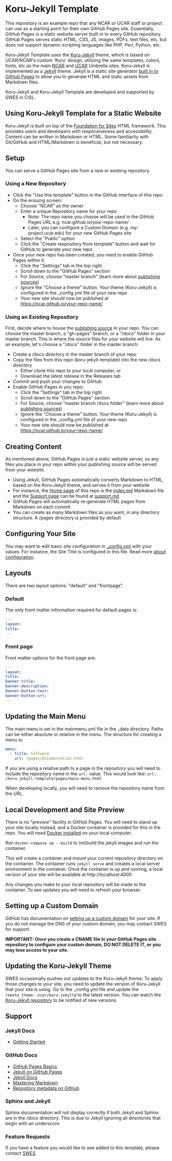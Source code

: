 # Koru-Jekyll Template

This repository is an example repo that any NCAR or UCAR staff or project can use as a starting point for their own GitHub Pages site. Essentially, GitHub Pages is a static website server built in to every GitHub repository. GitHub Pages serves static HTML, CSS, JS, images, PDFs, text files, etc, but does not support dynamic scripting languages like PHP, Perl, Python, etc.

Koru-Jekyll Template uses the [Koru-Jekyll](https://github.com/NCAR/koru-jekyll) theme, which is based on UCAR/NCAR's custom 'Koru' design, utilizing the same templates, colors, fonts, etc as the main [NCAR](https://ncar.ucar.edu) and [UCAR](https://www.ucar.edu) Umbrella sites. Koru-Jekyll is implemented as a [Jekyll](https://jekyllrb.com/) theme. Jekyll is a static site generator [built in to GitHub Pages](https://help.github.com/en/github/working-with-github-pages/about-github-pages-and-jekyll) to allow you to generate HTML and static assets from Markdown files. 

Koru-Jekyll and Koru-Jekyll Template are developed and supported by SWES in CISL.

## Using Koru-Jekyll Template for a Static Website

Koru-Jekyll is built on top of the [Foundation for Sites](https://foundation.zurb.com/sites.html) HTML framework. This provides users and developers with responsiveness and accessibility. Content can be written in Markdown or HTML. Some familiarity with Git/GitHub and HTML/Markdown is beneficial, but not necessary.

## Setup

You can serve a GitHub Pages site from a new or existing repository.

### Using a New Repository

* Click the "Use this template" button in the GitHub interface of this repo
* On the ensuing screen: 
    * Choose "NCAR" as the owner
    * Enter a unique Repository name for your repo 
        * Note: The repo name you choose will be used in the GitHub Pages URL e.g. ncar.github.io/your-repo-name/
        * Later, you can configure a Custom Domain (e.g. my-project.ucar.edu) for your new GitHub Pages site
    * Select the "Public" option 
    * Click the "Create respository from template" button and wait for GitHub to generate your new repo
* Once your new repo has been created, you need to enable GitHub Pages within it:
    * Click the "Settings" tab in the top right
    * Scroll down to the "GitHub Pages" section
    * For Source, choose "master branch" (learn more about [publishing sources](https://help.github.com/en/github/working-with-github-pages/about-github-pages#publishing-sources-for-github-pages-sites))
    * Ignore the "Choose a theme" button. Your theme (Koru-Jekyll) is configured in the _config.yml file of your new repo
    * Your new site should now be published at https://ncar.github.io/your-repo-name/
    
### Using an Existing Repository

First, decide where to house the [publishing source](https://help.github.com/en/github/working-with-github-pages/about-github-pages#publishing-sources-for-github-pages-sites) in your repo. You can choose the master branch, a "gh-pages" branch, or a "/docs" folder in your master branch. This is where the source files for your website will live. As an example, let's choose a "/docs" folder in the master branch:

* Create a /docs directory in the master branch of your repo
* Copy the files from this repo (koru-jekyll-template) into the new /docs directory
    * Either clone this repo to your local computer, or
    * Download the latest release in the Releases tab
* Commit and push your changes to GitHub
* Enable GitHub Pages in you repo:
    * Click the "Settings" tab in the top right
    * Scroll down to the "GitHub Pages" section
    * For Source, choose "master branch /docs folder" (learn more about [publishing sources](https://help.github.com/en/github/working-with-github-pages/about-github-pages#publishing-sources-for-github-pages-sites))
    * Ignore the "Choose a theme" button. Your theme (Koru-Jekyll) is configured in the _config.yml file of your new repo
    * Your new site should now be published at https://ncar.github.io/your-repo-name/    

## Creating Content

As mentioned above, GitHub Pages is just a static website server, so any files you place in your repo within your publishing source will be served from your website.

* Using Jekyll, GitHub Pages automatically converts Markdown to HTML, based on the Koru-Jekyll theme, and serves it from your website
* For instance, the [Home page](https://ncar.github.io/koru-jekyll-template/index.html) of this repo is the [index.md](./index.md) Markdown file and the [Support page](https://ncar.github.io/koru-jekyll-template/pages/support.html) can be found at [support.md](./pages/support.md)
* GitHub Pages will automatically re-generate HTML pages from Markdown on each commit
* You can create as many Markdown files as you want, in any directory structure. A /pages directory is provided by default

## Configuring Your Site

You may want to edit basic site configuration in [_config.yml](./_config.yml) with your values. For instance, the Site Title is configured in this file. Read more [about configuration](https://jekyllrb.com/docs/configuration/).
     
## Layouts

There are two layout options: "default" and "frontpage".

### Default

The only front matter information required for default pages is:

```yml
---
layout:
title:
---
```

### Front page

Front matter options for the front page are:

```yml
---
layout:
title:
banner-title:
banner-description:
banner-button-text:
banner-button-url:
---
```

## Updating the Main Menu

The main menu is set in the mainmenu.yml file in the _data directory. Paths can be either absolute or relative in the menu. The structure for creating a menu is:

```yml
menu:
  - title: Software
    url: /pages/documentation.html
```

If you are using a relative path to a page in the repository you will need to include the repository name in the `url:` value. This would look like: `url: /koru-jekyll-template/pages/main-menu.html`

When developing locally, you will need to remove the repository name from the URL.

## Local Development and Site Preview

There is no "preview" facility in GitHub Pages. You will need to stand up your site locally instead, and a Docker container is provided for this in the repo. You will need [Docker installed](https://docs.docker.com/) on your local computer.
 
Run `docker-compose up --build` to (re)build the jekyll images and run the container.

This will create a container and mount your current repository directory on the container. The container runs `jekyll serve` and creates a local server environment in the container. Once the container is up and running, a local version of your site will be available at http://localhost:4000

Any changes you make to your local repository will be made to the container. To see updates you will need to refresh your browser.

## Setting up a Custom Domain

GitHub has documentation on [setting up a custom domain](https://help.github.com/en/github/working-with-github-pages/configuring-a-custom-domain-for-your-github-pages-site) for your site. If you do not manage the DNS of your custom domain, you may contact SWES for support. 

**IMPORTANT: Once you create a CNAME file in your GitHub Pages site repository to configure your custom domain, DO NOT DELETE IT, or you may lose access to your site.**

## Updating the Koru-Jekyll Theme

SWES occasionally pushes out updates to the Koru-Jekyll theme. To apply those changes to your site, you need to update the version of Koru-Jekyll that your site is using. Go to the _config.yml file and update the `remote_theme: ncar/koru-jekyll@` to the latest version. You can watch the [Koru-Jekyll repository](https://github.com/NCAR/koru-jekyll) to be notified of new versions.

## Support

### Jekyll Docs
* [Getting Started](https://jekyllrb.com/docs/)

### GitHub Docs
* [GitHub Pages Basics](https://help.github.com/en/categories/github-pages-basics)
* [Jekyll on GitHub Pages](https://help.github.com/en/github/working-with-github-pages/about-github-pages-and-jekyll)
* [Jekyll Docs](https://jekyllrb.com/docs/)
* [Mastering Markdown](https://guides.github.com/features/mastering-markdown/)
* [Repository metadata on GitHub](https://help.github.com/en/articles/repository-metadata-on-github-pages)

### Sphinx and Jekyll

Sphinx documentation will not display correctly if both Jekyll and Sphinx are in the /docs directory. This is due to Jekyll ignoring all directories that begin with an underscore.

### Feature Requests

If you have a feature you would like to see added to this template, please contact [SWES](mailto:swes@ucar.edu).